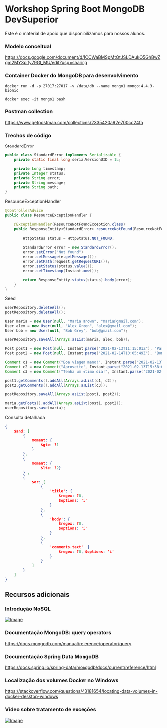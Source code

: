 # Workshop Spring Boot MongoDB DevSuperior

Este é o material de apoio que disponibilizamos para nossos alunos.

### Modelo conceitual

https://docs.google.com/document/d/1CCWaBMSpMtQtJSLDAukO5GhBwZgm2MY3pify79Gl_MU/edit?usp=sharing

### Container Docker do MongoDB para desenvolvimento

```
docker run -d -p 27017:27017 -v /data/db --name mongo1 mongo:4.4.3-bionic
```

```
docker exec -it mongo1 bash
```

### Postman collection

https://www.getpostman.com/collections/2335420a92e700cc24fa

### Trechos de código

StandardError

```java
public class StandardError implements Serializable {
	private static final long serialVersionUID = 1L;

	private Long timestamp;
	private Integer status;
	private String error;
	private String message;
	private String path;
}
```
ResourceExceptionHandler
```java
@ControllerAdvice
public class ResourceExceptionHandler {

	@ExceptionHandler(ResourceNotFoundException.class)
	public ResponseEntity<StandardError> resourceNotFound(ResourceNotFoundException e, HttpServletRequest request) {
		
		HttpStatus status = HttpStatus.NOT_FOUND;
		
		StandardError error = new StandardError();
		error.setError("Not found");
		error.setMessage(e.getMessage());
		error.setPath(request.getRequestURI());
		error.setStatus(status.value());
		error.setTimestamp(Instant.now());
	
		return ResponseEntity.status(status).body(error);
	}
}
```

Seed

```java
userRepository.deleteAll();
postRepository.deleteAll();

User maria = new User(null, "Maria Brown", "maria@gmail.com");
User alex = new User(null, "Alex Green", "alex@gmail.com");
User bob = new User(null, "Bob Grey", "bob@gmail.com");

userRepository.saveAll(Arrays.asList(maria, alex, bob));

Post post1 = new Post(null, Instant.parse("2021-02-13T11:15:01Z"), "Partiu viagem", "Vou viajar para São Paulo. Abraços!", new Author(maria));
Post post2 = new Post(null, Instant.parse("2021-02-14T10:05:49Z"), "Bom dia", "Acordei feliz hoje!", new Author(maria));

Comment c1 = new Comment("Boa viagem mano!", Instant.parse("2021-02-13T14:30:01Z"), new Author(alex));
Comment c2 = new Comment("Aproveite", Instant.parse("2021-02-13T15:38:05Z"), new Author(bob));
Comment c3 = new Comment("Tenha um ótimo dia!", Instant.parse("2021-02-14T12:34:26Z"), new Author(alex));

post1.getComments().addAll(Arrays.asList(c1, c2));
post2.getComments().addAll(Arrays.asList(c3));

postRepository.saveAll(Arrays.asList(post1, post2));

maria.getPosts().addAll(Arrays.asList(post1, post2));
userRepository.save(maria);		
```

Consulta detalhada

```json
{ 
	$and: [ 
		{ 
			moment: {
				$gte: ?1
			} 
		}, 
		{ 	
			moment: { 
				$lte: ?2} 
		} , 
		{ 	
			$or: [ 
				{ 
					'title': { 
						$regex: ?0, 
						$options: 'i' 
					} 
				}, 
				{ 
					'body': { 
						$regex: ?0, 
						$options: 'i' 
					} 
				}, 
				{ 
					'comments.text': { 
						$regex: ?0, $options: 'i' 
					} 
				} 
			] 
		} 
	] 
}
```

## Recursos adicionais

### Introdução NoSQL

[![Image](https://img.youtube.com/vi/c6h5eR0TvfU/mqdefault.jpg "Vídeo no Youtube")](https://youtu.be/c6h5eR0TvfU)

### Documentação MongoDB: query operators

https://docs.mongodb.com/manual/reference/operator/query

### Documentação Spring Data MongoDB

https://docs.spring.io/spring-data/mongodb/docs/current/reference/html

### Localização dos volumes Docker no Windows

https://stackoverflow.com/questions/43181654/locating-data-volumes-in-docker-desktop-windows

### Vídeo sobre tratamento de exceções

[![Image](https://img.youtube.com/vi/MAv7xgnSD-s/mqdefault.jpg "Vídeo no Youtube")](https://youtu.be/MAv7xgnSD-s)
